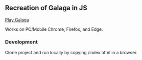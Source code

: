 ## Recreation of Galaga in JS

[Play Galaga](https://jwilliams219.github.io/galaga/)

Works on PC/Mobile Chrome, Firefox, and Edge.

### Development

Clone project and run locally by copying <path to project>/index.html in a browser.

